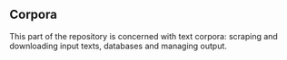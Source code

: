 ## Corpora
This part of the repository is concerned with text corpora: scraping and downloading input texts, databases and managing output.

